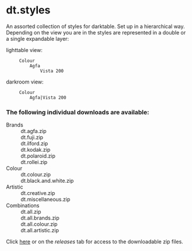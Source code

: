 # dt.styles

An assorted collection of styles for darktable. Set up in a hierarchical way. Depending on the view you are in the styles are represented in a double or a single expandable layer:

lighttable view:
```
     Colour
         Agfa
             Vista 200
```

darkroom view:
```
     Colour
         Agfa|Vista 200
```

### The following individual downloads are available:

<dl>
  <dt>Brands</dt>
  <dd>dt.agfa.zip</dd>
  <dd>dt.fuji.zip</dd>
  <dd>dt.ilford.zip</dd>
  <dd>dt.kodak.zip</dd>
  <dd>dt.polaroid.zip</dd>
  <dd>dt.rollei.zip</dd>

  <dt>Colour</dt>
  <dd>dt.colour.zip</dd>
  <dd>dt.black.and.white.zip</dd>

  <dt>Artistic</dt>
  <dd>dt.creative.zip</dd>
  <dd>dt.miscellaneous.zip</dd>

  <dt>Combinations</dt>
  <dd>dt.all.zip</dd>
  <dd>dt.all.brands.zip</dd>
  <dd>dt.all.colour.zip</dd>
  <dd>dt.all.artistic.zip</dd>
</dl>

Click [here](https://github.com/jade-nl/dt.styles/releases) or on the *releases* tab for access to the downloadable zip files.

